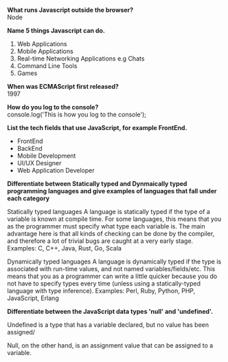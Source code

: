 <b>What runs Javascript outside the browser?</b>
<br>Node

<b>Name 5 things Javascript can do.</b>
<ol>
<li>Web Applications</li>
<li>Mobile Applications</li>
<li>Real-time Networking Applications e.g Chats</li>
<li>Command Line Tools</li>
<li>Games </li>
</ol>

<b>When was ECMAScript first released?</b>
<br>1997


<b>How do you log to the console?</b>
<br>console.log('This is how you log to the console');

<b>List the tech fields that use JavaScript, for example FrontEnd.</b>
<ul>
<li>FrontEnd</li>
<li>BackEnd</li>
<li>Mobile Development</li>
<li>UI/UX Designer</li>
<li>Web Application Developer</li>
</ul>

<b>Differentiate between Statically typed and Dynmaically typed programming languages and give examples of languages that fall under each category</b>

<p>Statically typed languages
A language is statically typed if the type of a variable is known at compile time. For some languages, this means that you as the programmer must specify what type each variable is. The main advantage here is that all kinds of checking can be done by the compiler, and therefore a lot of trivial bugs are caught at a very early stage.
Examples: C, C++, Java, Rust, Go, Scala</p>

<p>Dynamically typed languages
A language is dynamically typed if the type is associated with run-time values, and not named variables/fields/etc. This means that you as a programmer can write a little quicker because you do not have to specify types every time (unless using a statically-typed language with type inference).
Examples: Perl, Ruby, Python, PHP, JavaScript, Erlang</p>


<b>Differentiate between the JavaScript data types 'null' and 'undefined'.</b>
<p>
Undefined is a type that has a variable declared, but no value has been assigned/<p>

<p>Null, on the other hand, is an assignment value that can be assigned to a variable.</p>

